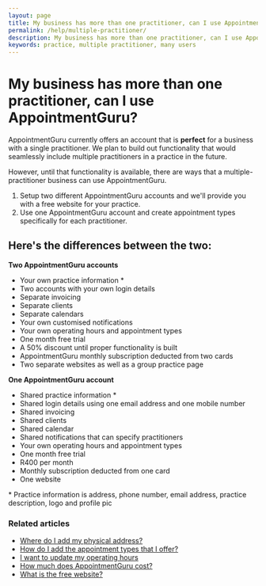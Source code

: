 ```yaml
---
layout: page
title: My business has more than one practitioner, can I use AppointmentGuru?
permalink: /help/multiple-practitioner/
description: My business has more than one practitioner, can I use AppointmentGuru?
keywords: practice, multiple practitioner, many users
---
```


# My business has more than one practitioner, can I use AppointmentGuru?

AppointmentGuru currently offers an account that is **perfect** for a business with a single practitioner. We plan to build out functionality that would seamlessly include multiple practitioners in a practice in the future.

However, until that functionality is available, there are ways that a multiple-practitioner business can use AppointmentGuru.

1. Setup two different AppointmentGuru accounts and we'll provide you with a free website for your practice.
2. Use one AppointmentGuru account and create appointment types specifically for each practitioner.

## Here's the differences between the two:

**Two AppointmentGuru accounts**
* Your own practice information \*
* Two accounts with your own login details
* Separate invoicing
* Separate clients
* Separate calendars
* Your own customised notifications
* Your own operating hours and appointment types
* One month free trial
* A 50% discount until proper functionality is built
* AppointmentGuru monthly subscription deducted from two cards
* Two separate websites as well as a group practice page

**One AppointmentGuru account**
* Shared practice information \*
* Shared login details using one email address and one mobile number
* Shared invoicing
* Shared clients
* Shared calendar
* Shared notifications that can specify practitioners
* Your own operating hours and appointment types
* One month free trial
* R400 per month
* Monthly subscription deducted from one card
* One website

\* Practice information is address, phone number, email address, practice description, logo and profile pic

### Related articles

* [Where do I add my physical address?](help/add-address)
* [How do I add the appointment types that I offer?](help/add-appointment-types)
* [I want to update my operating hours](help/update-operating-hours)
* [How much does AppointmentGuru cost?](help/how-much-does-appointmentguru-cost)
* [What is the free website?](help/booking-page)
